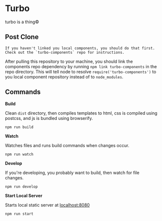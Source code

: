 # Turbo

turbo is a thing©

## Post Clone

    If you haven't linked you local components, you should do that first. Check out the `turbo-components` repo for instructions.

After pulling this repository to your machine, you should link the components repo dependency by running `npm link turbo-components` in the repo directory. This will tell node to resolve `require('turbo-components')` to you local component repository instead of to `node_modules`.

## Commands

__Build__

Clean `dist` directory, then compiles templates to html, css is compiled using postcss, and js is bundled using browserify.

```
npm run build
```

__Watch__

Watches files and runs build commands when changes occur.

```
npm run watch
```

__Develop__

If you're developing, you probably want to build, then watch for file changes.

```
npm run develop
```

__Start Local Server__

Starts local static server at [localhost:8080](http://localhost:8080)

```
npm run start
```

